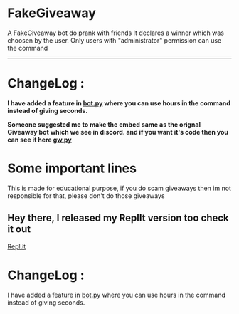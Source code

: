 # FakeGiveaway

A FakeGiveaway bot do prank with friends
It declares a winner which was choosen by the user.
Only users with "administrator" permission can use the command

<hr/>

# ChangeLog :

<b>I have added a feature in <a href="https://github.com/DeadstarIII/FakeGiveaway/blob/main/bot.py" target="_blank">bot.py</a> where you can use hours in the command instead of giving seconds.</b>

<b>Someone suggested me to make the embed same as the orignal Giveaway bot which we see in discord.
and if you want it's code then you can see it here <a href="https://github.com/DeadstarIII/FakeGiveaway/blob/main/gw.py" target="_blank">gw.py</a></b>

# Some important lines

This is made for educational purpose, if you do scam giveaways then im not responsible for that, please don't do those giveaways

## Hey there, I released my ReplIt version too check it out

<a href="https://replit.com/@DeadstarIII/FakeGiveawayBot" target="_blank">Repl.it</a>

# ChangeLog :

<bold>I have added a feature in <a href="https://github.com/DeadstarIII/FakeGiveaway/blob/main/bot.py" target="_blank">bot.py</a> where you can use hours in the command instead of giving seconds.</bold>
